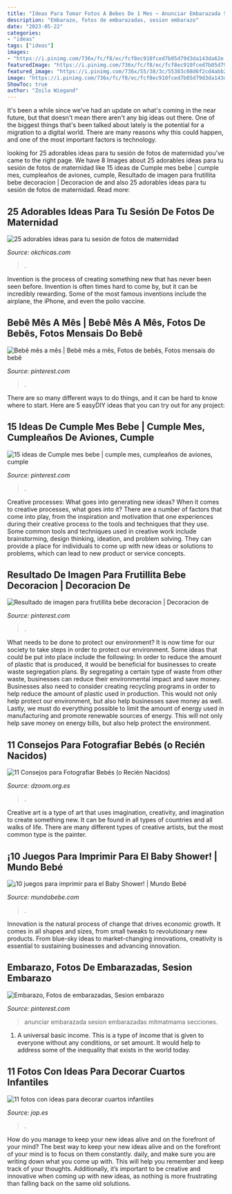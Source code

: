 ```yaml
---
title: "Ideas Para Tomar Fotos A Bebes De 1 Mes ~ Anunciar Embarazada Sesion Embarazadas Mitmatmama Secciones"
description: "Embarazo, fotos de embarazadas, sesion embarazo"
date: "2023-05-22"
categories:
- "ideas"
tags: ["ideas"]
images:
- "https://i.pinimg.com/736x/fc/f8/ec/fcf8ec910fced7b05d79d3da143da62e.jpg"
featuredImage: "https://i.pinimg.com/736x/fc/f8/ec/fcf8ec910fced7b05d79d3da143da62e.jpg"
featured_image: "https://i.pinimg.com/736x/55/38/3c/55383c08d6f2cd4abb2c89b77345118d--pregnancy.jpg"
image: "https://i.pinimg.com/736x/fc/f8/ec/fcf8ec910fced7b05d79d3da143da62e.jpg"
ShowToc: true
author: "Zoila Wiegand"
---
```



It's been a while since we've had an update on what's coming in the near future, but that doesn't mean there aren't any big ideas out there. One of the biggest things that's been talked about lately is the potential for a migration to a digital world. There are many reasons why this could happen, and one of the most important factors is technology.

	

		
looking for 25 adorables ideas para tu sesión de fotos de maternidad you've came to the right page. We have 8 Images about 25 adorables ideas para tu sesión de fotos de maternidad like 15 ideas de Cumple mes bebe | cumple mes, cumpleaños de aviones, cumple, Resultado de imagen para frutillita bebe decoracion | Decoracion de and also 25 adorables ideas para tu sesión de fotos de maternidad. Read more:
		
    
## 25 Adorables Ideas Para Tu Sesión De Fotos De Maternidad

<img loading=lazy src="http://www.okchicas.com/wp-content/uploads/2015/11/fotografías-de-embarazadas-1.jpg" onerror="this.onerror=null;this.src='https://tse2.mm.bing.net/th?id=OIP.mi94VqjtihXlVY5sf08XEQHaKk&amp;pid=15.1';" alt="25 adorables ideas para tu sesión de fotos de maternidad">

_Source: okchicas.com_

>. 

	

Invention is the process of creating something new that has never been seen before. Invention is often times hard to come by, but it can be incredibly rewarding. Some of the most famous inventions include the airplane, the iPhone, and even the polio vaccine.

    
## Bebê Mês A Mês | Bebê Mês A Mês, Fotos De Bebês, Fotos Mensais Do Bebê

<img loading=lazy src="https://i.pinimg.com/736x/fc/f8/ec/fcf8ec910fced7b05d79d3da143da62e.jpg" onerror="this.onerror=null;this.src='https://tse4.mm.bing.net/th?id=OIP.p8voxPpQGzJwFN6rvLbncwHaHa&amp;pid=15.1';" alt="Bebê mês a mês | Bebê mês a mês, Fotos de bebês, Fotos mensais do bebê">

_Source: pinterest.com_

>. 

	

There are so many different ways to do things, and it can be hard to know where to start. Here are 5 easyDIY ideas that you can try out for any project: 

    
## 15 Ideas De Cumple Mes Bebe | Cumple Mes, Cumpleaños De Aviones, Cumple

<img loading=lazy src="https://i.pinimg.com/236x/8b/50/84/8b5084b8a9081152331bad03dce733b7.jpg" onerror="this.onerror=null;this.src='https://tse3.mm.bing.net/th?id=OIP.0tEkKu6F-rwtU-_h_TbG8QAAAA&amp;pid=15.1';" alt="15 ideas de Cumple mes bebe | cumple mes, cumpleaños de aviones, cumple">

_Source: pinterest.com_

>. 

	

Creative processes: What goes into generating new ideas?
When it comes to creative processes, what goes into it? There are a number of factors that come into play, from the inspiration and motivation that one experiences during their creative process to the tools and techniques that they use. Some common tools and techniques used in creative work include brainstorming, design thinking, ideation, and problem solving. They can provide a place for individuals to come up with new ideas or solutions to problems, which can lead to new product or service concepts.

    
## Resultado De Imagen Para Frutillita Bebe Decoracion | Decoracion De

<img loading=lazy src="https://i.pinimg.com/736x/92/60/14/92601437f25f183bcc534b072f31a495.jpg" onerror="this.onerror=null;this.src='https://tse2.mm.bing.net/th?id=OIP.Vft0xUc3MUPHG12pYHKLKgHaEK&amp;pid=15.1';" alt="Resultado de imagen para frutillita bebe decoracion | Decoracion de">

_Source: pinterest.com_

>. 

	

What needs to be done to protect our environment?
It is now time for our society to take steps in order to protect our environment. Some ideas that could be put into place include the following:
In order to reduce the amount of plastic that is produced, it would be beneficial for businesses to create waste segregation plans. By segregating a certain type of waste from other waste, businesses can reduce their environmental impact and save money. Businesses also need to consider creating recycling programs in order to help reduce the amount of plastic used in production. This would not only help protect our environment, but also help businesses save money as well. Lastly, we must do everything possible to limit the amount of energy used in manufacturing and promote renewable sources of energy. This will not only help save money on energy bills, but also help protect the environment.

    
## 11 Consejos Para Fotografiar Bebés (o Recién Nacidos)

<img loading=lazy src="https://www.dzoom.org.es/wp-content/uploads/2008/03/sesion-bebe-newborn-7.jpg" onerror="this.onerror=null;this.src='https://tse3.mm.bing.net/th?id=OIP.EMYUDyfP4sAofo7FGNaLGQHaFS&amp;pid=15.1';" alt="11 Consejos para Fotografiar Bebés (o Recién Nacidos)">

_Source: dzoom.org.es_

>. 

	

Creative art is a type of art that uses imagination, creativity, and imagination to create something new. It can be found in all types of countries and all walks of life. There are many different types of creative artists, but the most common type is the painter.

    
## ¡10 Juegos Para Imprimir Para El Baby Shower! | Mundo Bebé

<img loading=lazy src="https://www.mundobebe.com/wp-content/uploads/imgnoticias/201708/13789.jpg" onerror="this.onerror=null;this.src='https://tse3.mm.bing.net/th?id=OIP.zRq6LcEHAn9_KBceUEzb4AHaLc&amp;pid=15.1';" alt="¡10 juegos para imprimir para el Baby Shower! | Mundo Bebé">

_Source: mundobebe.com_

>. 

	

Innovation is the natural process of change that drives economic growth. It comes in all shapes and sizes, from small tweaks to revolutionary new products. From blue-sky ideas to market-changing innovations, creativity is essential to sustaining businesses and advancing innovation.

    
## Embarazo, Fotos De Embarazadas, Sesion Embarazo

<img loading=lazy src="https://i.pinimg.com/736x/55/38/3c/55383c08d6f2cd4abb2c89b77345118d--pregnancy.jpg" onerror="this.onerror=null;this.src='https://tse2.mm.bing.net/th?id=OIP.h7dBiAnvqVq3vm5c4j834AHaHb&amp;pid=15.1';" alt="Embarazo, Fotos de embarazadas, Sesion embarazo">

_Source: pinterest.com_

>anunciar embarazada sesion embarazadas mitmatmama secciones. 

	

1. A universal basic income. This is a type of income that is given to everyone without any conditions, or set amount. It would help to address some of the inequality that exists in the world today.

    
## 11 Fotos Con Ideas Para Decorar Cuartos Infantiles

<img loading=lazy src="http://www.jop.es/decoracion-manualidades/2013/09/morado-y-lila.jpg" onerror="this.onerror=null;this.src='https://tse3.mm.bing.net/th?id=OIP.aiCvrZdENK8acEdvTRdRlwHaF0&amp;pid=15.1';" alt="11 fotos con ideas para decorar cuartos infantiles">

_Source: jop.es_

>. 

	

How do you manage to keep your new ideas alive and on the forefront of your mind?
The best way to keep your new ideas alive and on the forefront of your mind is to focus on them constantly. daily, and make sure you are writing down what you come up with. This will help you remember and keep track of your thoughts. Additionally, it’s important to be creative and innovative when coming up with new ideas, as nothing is more frustrating than falling back on the same old solutions.


